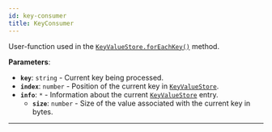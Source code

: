 ```yaml
---
id: key-consumer
title: KeyConsumer
---
```


<a name="keyconsumer"></a>

User-function used in the [`KeyValueStore.forEachKey()`](../api/key-value-store#foreachkey) method.

**Parameters**:

- **`key`**: `string` - Current key being processed.
- **`index`**: `number` - Position of the current key in [`KeyValueStore`](../api/key-value-store).
- **`info`**: `*` - Information about the current [`KeyValueStore`](../api/key-value-store) entry.
    - **`size`**: `number` - Size of the value associated with the current key in bytes.

---
